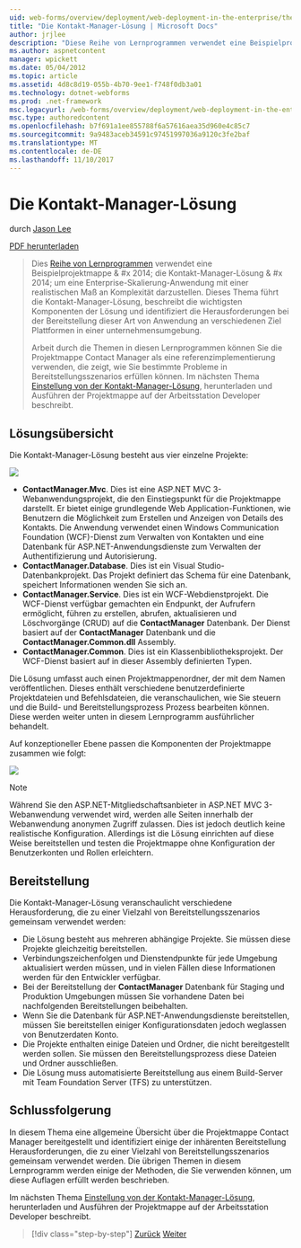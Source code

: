```yaml
---
uid: web-forms/overview/deployment/web-deployment-in-the-enterprise/the-contact-manager-solution
title: "Die Kontakt-Manager-Lösung | Microsoft Docs"
author: jrjlee
description: "Diese Reihe von Lernprogrammen verwendet eine Beispielprojektmappe & #x 2014; die Kontakt-Manager-Lösung & #x 2014; um eine Enterprise-Skalierung-Anwendung mit einer realistischen Leve darzustellen..."
ms.author: aspnetcontent
manager: wpickett
ms.date: 05/04/2012
ms.topic: article
ms.assetid: 4d8c8d19-055b-4b70-9ee1-f748f0db3a01
ms.technology: dotnet-webforms
ms.prod: .net-framework
msc.legacyurl: /web-forms/overview/deployment/web-deployment-in-the-enterprise/the-contact-manager-solution
msc.type: authoredcontent
ms.openlocfilehash: b7f691a1ee855788f6a57616aea35d960e4c85c7
ms.sourcegitcommit: 9a9483aceb34591c97451997036a9120c3fe2baf
ms.translationtype: MT
ms.contentlocale: de-DE
ms.lasthandoff: 11/10/2017
---
```

<a name="the-contact-manager-solution"></a>Die Kontakt-Manager-Lösung
====================
durch [Jason Lee](https://github.com/jrjlee)

[PDF herunterladen](https://msdnshared.blob.core.windows.net/media/MSDNBlogsFS/prod.evol.blogs.msdn.com/CommunityServer.Blogs.Components.WeblogFiles/00/00/00/63/56/8130.DeployingWebAppsInEnterpriseScenarios.pdf)

> Dies [Reihe von Lernprogrammen](web-deployment-in-the-enterprise.md) verwendet eine Beispielprojektmappe & #x 2014; die Kontakt-Manager-Lösung & #x 2014; um eine Enterprise-Skalierung-Anwendung mit einer realistischen Maß an Komplexität darzustellen. Dieses Thema führt die Kontakt-Manager-Lösung, beschreibt die wichtigsten Komponenten der Lösung und identifiziert die Herausforderungen bei der Bereitstellung dieser Art von Anwendung an verschiedenen Ziel Plattformen in einer unternehmensumgebung.
> 
> Arbeit durch die Themen in diesen Lernprogrammen können Sie die Projektmappe Contact Manager als eine referenzimplementierung verwenden, die zeigt, wie Sie bestimmte Probleme in Bereitstellungsszenarios erfüllen können. Im nächsten Thema [Einstellung von der Kontakt-Manager-Lösung](setting-up-the-contact-manager-solution.md), herunterladen und Ausführen der Projektmappe auf der Arbeitsstation Developer beschreibt.


## <a name="solution-overview"></a>Lösungsübersicht

Die Kontakt-Manager-Lösung besteht aus vier einzelne Projekte:

![](the-contact-manager-solution/_static/image1.png)

- **ContactManager.Mvc**. Dies ist eine ASP.NET MVC 3-Webanwendungsprojekt, die den Einstiegspunkt für die Projektmappe darstellt. Er bietet einige grundlegende Web Application-Funktionen, wie Benutzern die Möglichkeit zum Erstellen und Anzeigen von Details des Kontakts. Die Anwendung verwendet einen Windows Communication Foundation (WCF)-Dienst zum Verwalten von Kontakten und eine Datenbank für ASP.NET-Anwendungsdienste zum Verwalten der Authentifizierung und Autorisierung.
- **ContactManager.Database**. Dies ist ein Visual Studio-Datenbankprojekt. Das Projekt definiert das Schema für eine Datenbank, speichert Informationen wenden Sie sich an.
- **ContactManager.Service**. Dies ist ein WCF-Webdienstprojekt. Die WCF-Dienst verfügbar gemachten ein Endpunkt, der Aufrufern ermöglicht, führen zu erstellen, abrufen, aktualisieren und Löschvorgänge (CRUD) auf die **ContactManager** Datenbank. Der Dienst basiert auf der **ContactManager** Datenbank und die **ContactManager.Common.dll** Assembly.
- **ContactManager.Common**. Dies ist ein Klassenbibliotheksprojekt. Der WCF-Dienst basiert auf in dieser Assembly definierten Typen.

Die Lösung umfasst auch einen Projektmappenordner, der mit dem Namen veröffentlichen. Dieses enthält verschiedene benutzerdefinierte Projektdateien und Befehlsdateien, die veranschaulichen, wie Sie steuern und die Build- und Bereitstellungsprozess Prozess bearbeiten können. Diese werden weiter unten in diesem Lernprogramm ausführlicher behandelt.

Auf konzeptioneller Ebene passen die Komponenten der Projektmappe zusammen wie folgt:

![](the-contact-manager-solution/_static/image2.png)

> [!NOTE]
> Während Sie den ASP.NET-Mitgliedschaftsanbieter in ASP.NET MVC 3-Webanwendung verwendet wird, werden alle Seiten innerhalb der Webanwendung anonymen Zugriff zulassen. Dies ist jedoch deutlich keine realistische Konfiguration. Allerdings ist die Lösung einrichten auf diese Weise bereitstellen und testen die Projektmappe ohne Konfiguration der Benutzerkonten und Rollen erleichtern.


## <a name="deployment-challenges"></a>Bereitstellung

Die Kontakt-Manager-Lösung veranschaulicht verschiedene Herausforderung, die zu einer Vielzahl von Bereitstellungsszenarios gemeinsam verwendet werden:

- Die Lösung besteht aus mehreren abhängige Projekte. Sie müssen diese Projekte gleichzeitig bereitstellen.
- Verbindungszeichenfolgen und Dienstendpunkte für jede Umgebung aktualisiert werden müssen, und in vielen Fällen diese Informationen werden für den Entwickler verfügbar.
- Bei der Bereitstellung der **ContactManager** Datenbank für Staging und Produktion Umgebungen müssen Sie vorhandene Daten bei nachfolgenden Bereitstellungen beibehalten.
- Wenn Sie die Datenbank für ASP.NET-Anwendungsdienste bereitstellen, müssen Sie bereitstellen einiger Konfigurationsdaten jedoch weglassen von Benutzerdaten Konto.
- Die Projekte enthalten einige Dateien und Ordner, die nicht bereitgestellt werden sollen. Sie müssen den Bereitstellungsprozess diese Dateien und Ordner ausschließen.
- Die Lösung muss automatisierte Bereitstellung aus einem Build-Server mit Team Foundation Server (TFS) zu unterstützen.

## <a name="conclusion"></a>Schlussfolgerung

In diesem Thema eine allgemeine Übersicht über die Projektmappe Contact Manager bereitgestellt und identifiziert einige der inhärenten Bereitstellung Herausforderungen, die zu einer Vielzahl von Bereitstellungsszenarios gemeinsam verwendet werden. Die übrigen Themen in diesem Lernprogramm werden einige der Methoden, die Sie verwenden können, um diese Auflagen erfüllt werden beschrieben.

Im nächsten Thema [Einstellung von der Kontakt-Manager-Lösung](setting-up-the-contact-manager-solution.md), herunterladen und Ausführen der Projektmappe auf der Arbeitsstation Developer beschreibt.

>[!div class="step-by-step"]
[Zurück](web-deployment-in-the-enterprise.md)
[Weiter](setting-up-the-contact-manager-solution.md)
